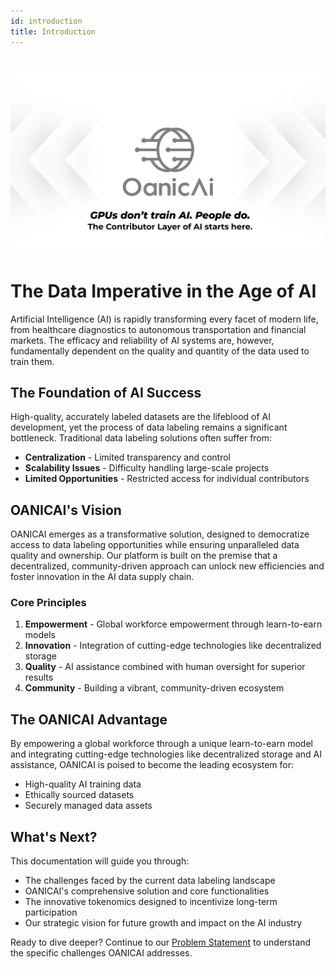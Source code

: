 ```yaml
---
id: introduction
title: Introduction
---
```


# ![Codatta](./docs2-01.jpg)

# The Data Imperative in the Age of AI

Artificial Intelligence (AI) is rapidly transforming every facet of modern life, from healthcare diagnostics to autonomous transportation and financial markets. The efficacy and reliability of AI systems are, however, fundamentally dependent on the quality and quantity of the data used to train them.

## The Foundation of AI Success

High-quality, accurately labeled datasets are the lifeblood of AI development, yet the process of data labeling remains a significant bottleneck. Traditional data labeling solutions often suffer from:

- **Centralization** - Limited transparency and control
- **Scalability Issues** - Difficulty handling large-scale projects
- **Limited Opportunities** - Restricted access for individual contributors

## OANICAI's Vision

OANICAI emerges as a transformative solution, designed to democratize access to data labeling opportunities while ensuring unparalleled data quality and ownership. Our platform is built on the premise that a decentralized, community-driven approach can unlock new efficiencies and foster innovation in the AI data supply chain.

### Core Principles

1. **Empowerment** - Global workforce empowerment through learn-to-earn models
2. **Innovation** - Integration of cutting-edge technologies like decentralized storage
3. **Quality** - AI assistance combined with human oversight for superior results
4. **Community** - Building a vibrant, community-driven ecosystem

## The OANICAI Advantage

By empowering a global workforce through a unique learn-to-earn model and integrating cutting-edge technologies like decentralized storage and AI assistance, OANICAI is poised to become the leading ecosystem for:

- High-quality AI training data
- Ethically sourced datasets
- Securely managed data assets

## What's Next?

This documentation will guide you through:

- The challenges faced by the current data labeling landscape
- OANICAI's comprehensive solution and core functionalities
- The innovative tokenomics designed to incentivize long-term participation
- Our strategic vision for future growth and impact on the AI industry

Ready to dive deeper? Continue to our [Problem Statement](problem-statement) to understand the specific challenges OANICAI addresses.
